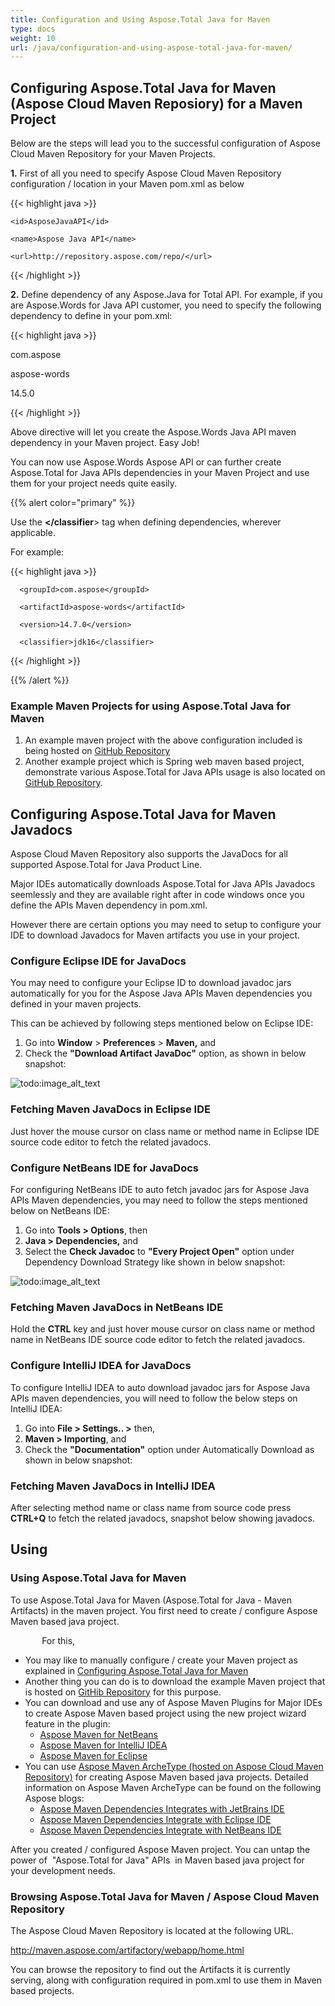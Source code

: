 ```yaml
---
title: Configuration and Using Aspose.Total Java for Maven
type: docs
weight: 10
url: /java/configuration-and-using-aspose-total-java-for-maven/
---
```


## **Configuring Aspose.Total Java for Maven (Aspose Cloud Maven Reposiory) for a Maven Project**
Below are the steps will lead you to the successful configuration of Aspose Cloud Maven Repository for your Maven Projects.

**1.** First of all you need to specify Aspose Cloud Maven Repository configuration / location in your Maven pom.xml as below<repositories>

{{< highlight java >}}

 <repositories>

  <repository>

    <id>AsposeJavaAPI</id>

    <name>Aspose Java API</name>

    <url>http://repository.aspose.com/repo/</url>

  </repository>

</repositories>

{{< /highlight >}}

**2.** Define dependency of any Aspose.Java for Total API. For example, if you are Aspose.Words for Java API customer, you need to specify the following dependency to define in your pom.xml:

{{< highlight java >}}

 <dependency>

  <groupId>com.aspose</groupId>

  <artifactId>aspose-words</artifactId>

  <version>14.5.0</version>

</dependency>

{{< /highlight >}}

Above directive will let you create the Aspose.Words Java API maven dependency in your Maven project. Easy Job!

You can now use Aspose.Words Aspose API or can further create Aspose.Total for Java APIs dependencies in your Maven Project and use them for your project needs quite easily.

{{% alert color="primary" %}} 

Use the **<classifier> </classifier**> tag when defining dependencies, wherever applicable.

For example:

{{< highlight java >}}

 <dependencies>

   <dependency>

      <groupId>com.aspose</groupId>

      <artifactId>aspose-words</artifactId>

      <version>14.7.0</version>

      <classifier>jdk16</classifier>

   </dependency>

</dependencies>

{{< /highlight >}}

{{% /alert %}} 
### **Example Maven Projects for using Aspose.Total Java for Maven**
1. An example maven project with the above configuration included is being hosted on [GitHub Repository](http://goo.gl/hlFT1Z)
1. Another example project which is Spring web maven based project, demonstrate various Aspose.Total for Java APIs usage is also located on [GitHub Repository](https://github.com/asposemarketplace/Aspose_for_Spring.Java).
## **Configuring Aspose.Total Java for Maven Javadocs**
Aspose Cloud Maven Repository also supports the JavaDocs for all supported Aspose.Total for Java Product Line.

Major IDEs automatically downloads Aspose.Total for Java APIs Javadocs seemlessly and they are available right after in code windows once you define the APIs Maven dependency in pom.xml.

However there are certain options you may need to setup to configure your IDE to download Javadocs for Maven artifacts you use in your project.
### **Configure Eclipse IDE for JavaDocs**
You may need to configure your Eclipse ID to download javadoc jars automatically for you for the Aspose Java APIs Maven dependencies you defined in your maven projects.

This can be achieved by following steps mentioned below on Eclipse IDE:

1. Go into **Window** > **Preferences** > **Maven,** and
1. Check the **"Download Artifact JavaDoc"** option, as shown in below snapshot: 

![todo:image_alt_text](http://i.imgur.com/mRvzWGh.png)
### **Fetching Maven JavaDocs in Eclipse IDE**
Just hover the mouse cursor on class name or method name in Eclipse IDE source code editor to fetch the related javadocs.
### **Configure NetBeans IDE for JavaDocs**
For configuring NetBeans IDE to auto fetch javadoc jars for Aspose Java APIs Maven dependencies, you may need to follow the steps mentioned below on NetBeans IDE:

1. Go into **Tools > Options**, then
1. **Java > Dependencies,** and
1. Select the **Check Javadoc** to **"Every Project Open"** option under Dependency Download Strategy like shown in below snapshot: 

![todo:image_alt_text](http://i.imgur.com/KAJZwTj.png)
### **Fetching Maven JavaDocs in NetBeans IDE**
Hold the **CTRL** key and just hover mouse cursor on class name or method name in NetBeans IDE source code editor to fetch the related javadocs.
### **Configure IntelliJ IDEA for JavaDocs**
To configure IntelliJ IDEA to auto download javadoc jars for Aspose Java APIs maven dependencies, you will need to follow the below steps on IntelliJ IDEA:

1. Go into **File > Settings.. >** then,
1. **Maven > Importing**, and
1. Check the **"Documentation"** option under Automatically Download as shown in below snapshot:
### **Fetching Maven JavaDocs in IntelliJ IDEA**
After selecting method name or class name from source code press **CTRL+Q** to fetch the related javadocs, snapshot below showing javadocs.
## **Using**
### **Using Aspose.Total Java for Maven**
To use Aspose.Total Java for Maven (Aspose.Total for Java - Maven Artifacts) in the maven project. You first need to create / configure Aspose Maven based java project.

`       `For this,

- You may like to manually configure / create your Maven project as explained in [Configuring Aspose.Total Java for Maven](#configuring-asposetotal-java-for-maven-aspose-cloud-maven-reposiory-for-a-maven-project)
- Another thing you can do is to download the example Maven project that is hosted on [GitHib Repository](http://goo.gl/hlFT1Z) for this purpose.
- You can download and use any of Aspose Maven Plugins for Major IDEs to create Aspose Maven based project using the new project wizard feature in the plugin: 
  - [Aspose Maven for NetBeans](http://www.aspose.com/docs/display/totaljava/Aspose.Total+Project+Wizard+for+NetBeans+-+Maven)
  - [Aspose Maven for IntelliJ IDEA](http://www.aspose.com/docs/display/totaljava/Aspose.Total+Project+Wizard+for+IntelliJ+IDEA+-+Maven)
  - [Aspose Maven for Eclipse](http://www.aspose.com/docs/display/totaljava/Aspose.Total+Project+Wizard+for+Eclipse+-+Maven)
- You can use [Aspose Maven ArcheType (hosted on Aspose Cloud Maven Repository)](http://goo.gl/XPyp5n) for creating Aspose Maven based java projects.
  Detailed information on Aspose Maven ArcheType can be found on the following Aspose blogs: 
  - [Aspose Maven Dependencies Integrates with JetBrains IDE](https://blog.aspose.com/2014/10/03/aspose-maven-dependencies-integrates-with-jetbrains-ide/)
  - [Aspose Maven Dependencies Integrate with Eclipse IDE](https://blog.aspose.com/2015/01/07/aspose-maven-dependencies-integrates-with-eclipse-ide/)
  - [Aspose Maven Dependencies Integrate with NetBeans IDE](https://blog.aspose.com/2015/01/08/aspose-maven-dependencies-integrate-with-netbeans-ide/)

After you created / configured Aspose Maven project. You can untap the power of  "Aspose.Total for Java" APIs  in Maven based java project for your development needs.
### **Browsing Aspose.Total Java for Maven / Aspose Cloud Maven Repository**
The Aspose Cloud Maven Repository is located at the following URL.

<http://maven.aspose.com/artifactory/webapp/home.html>

You can browse the repository to find out the Artifacts it is currently serving, along with configuration required in pom.xml to use them in Maven based projects.
